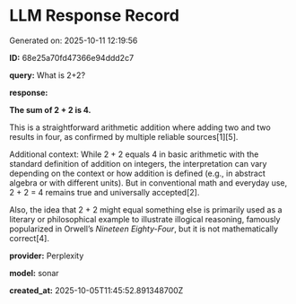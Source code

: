# LLM Response Record

Generated on: 2025-10-11 12:19:56

**ID:** 68e25a70fd47366e94ddd2c7

**query:** What is 2+2?

**response:**

**The sum of 2 + 2 is 4.**

This is a straightforward arithmetic addition where adding two and two results in four, as confirmed by multiple reliable sources[1][5].

Additional context: While 2 + 2 equals 4 in basic arithmetic with the standard definition of addition on integers, the interpretation can vary depending on the context or how addition is defined (e.g., in abstract algebra or with different units). But in conventional math and everyday use, 2 + 2 = 4 remains true and universally accepted[2].

Also, the idea that 2 + 2 might equal something else is primarily used as a literary or philosophical example to illustrate illogical reasoning, famously popularized in Orwell’s *Nineteen Eighty-Four*, but it is not mathematically correct[4].

**provider:** Perplexity

**model:** sonar

**created_at:** 2025-10-05T11:45:52.891348700Z

